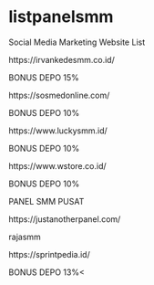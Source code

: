 # listpanelsmm

Social Media Marketing Website List
<p>https://irvankedesmm.co.id/</p>
<p>BONUS DEPO 15%</p>
  
<p>https://sosmedonline.com/</p>
<p>BONUS DEPO 10%</p>

<p>https://www.luckysmm.id/</p>
<p>BONUS DEPO 10%</p>


<p>https://www.wstore.co.id/</p>
<p>BONUS DEPO 10%</p>


<p>PANEL SMM PUSAT</p>
<p>https://justanotherpanel.com/</p>
<p>rajasmm</p>

<p>https://sprintpedia.id/</p>
<p>BONUS DEPO 13%<</p>


